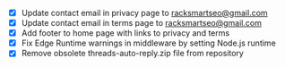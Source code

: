 - [x] Update contact email in privacy page to racksmartseo@gmail.com
- [x] Update contact email in terms page to racksmartseo@gmail.com
- [x] Add footer to home page with links to privacy and terms
- [x] Fix Edge Runtime warnings in middleware by setting Node.js runtime
- [x] Remove obsolete threads-auto-reply.zip file from repository
